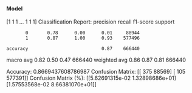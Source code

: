 #### Model
[1 1 1 ... 1 1 1]
Classification Report:
              precision    recall  f1-score   support

           0       0.78      0.00      0.01     88944
           1       0.87      1.00      0.93    577496

    accuracy                           0.87    666440
   macro avg       0.82      0.50      0.47    666440
weighted avg       0.86      0.87      0.81    666440

Accuracy: 0.8669437608786987
Confusion Matrix:
[[   375  88569]
 [   105 577391]]
Confusion Matrix (%):
[[5.62691315e-02 1.32898686e+01]
 [1.57553568e-02 8.66381070e+01]]
